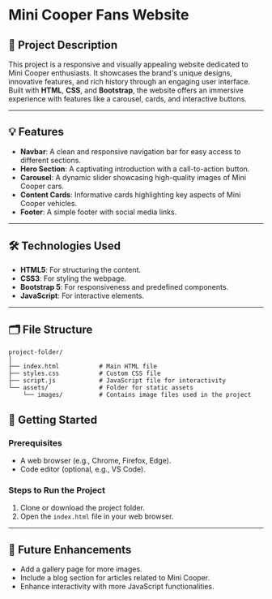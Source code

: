 
# Mini Cooper Fans Website

## 📖 Project Description
This project is a responsive and visually appealing website dedicated to Mini Cooper enthusiasts. It showcases the brand's unique designs, innovative features, and rich history through an engaging user interface. Built with **HTML**, **CSS**, and **Bootstrap**, the website offers an immersive experience with features like a carousel, cards, and interactive buttons.

---

## 💡 Features
- **Navbar**: A clean and responsive navigation bar for easy access to different sections.
- **Hero Section**: A captivating introduction with a call-to-action button.
- **Carousel**: A dynamic slider showcasing high-quality images of Mini Cooper cars.
- **Content Cards**: Informative cards highlighting key aspects of Mini Cooper vehicles.
- **Footer**: A simple footer with social media links.

---

## 🛠️ Technologies Used
- **HTML5**: For structuring the content.
- **CSS3**: For styling the webpage.
- **Bootstrap 5**: For responsiveness and predefined components.
- **JavaScript**: For interactive elements.

---

## 🗂️ File Structure
```
project-folder/
│
├── index.html           # Main HTML file
├── styles.css           # Custom CSS file
├── script.js            # JavaScript file for interactivity
└── assets/              # Folder for static assets
    └── images/          # Contains image files used in the project
```

## 🚀 Getting Started

### Prerequisites
- A web browser (e.g., Chrome, Firefox, Edge).
- Code editor (optional, e.g., VS Code).

### Steps to Run the Project
1. Clone or download the project folder.
2. Open the `index.html` file in your web browser.

---

## 📂 Future Enhancements
- Add a gallery page for more images.
- Include a blog section for articles related to Mini Cooper.
- Enhance interactivity with more JavaScript functionalities.
